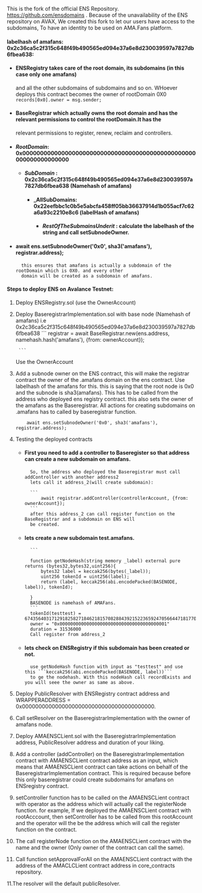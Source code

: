 This is the fork of the official ENS Repository. https://github.com/ensdomains .
Because of the unavailability of the ENS repository on AVAX, We created this fork to let our users have access
to the subdomains, To have an identity to be used on AMA.Fans platform.


#### labelhash of amafans: 0x2c36ca5c2f315c648f49b490565ed094e37a6e8d230039597a7827db6fbea638: 



- #### ENSRegistry takes care of the root domain, its subdomains (in this case only one amafans) 
    and all the other subdomains of subdomains and so on. WHoever deploys this contract becomes the 
    owner of rootDomain 0X0 ``` records[0x0].owner = msg.sender; ```

- #### BaseRegistrar which actually owns the root domain and has the relevant permissions to control the rootDomain.It has the 
    relevant permissions to register, renew, reclaim  and controllers.

- #### _RootDomain_: 0x0000000000000000000000000000000000000000000000000000000000000000
    - #### _SubDomain_ :  0x2c36ca5c2f315c648f49b490565ed094e37a6e8d230039597a7827db6fbea638 (Namehash of amafans)
        - #### _AllSubDomains: 0x22eefbbc1c0b5e5abcfa458ff05bb36637914d1b055acf7c62a6a93c2210e8c6 (labelHash of amafans)
            - #### _RestOfTheSubmainsUnderit_ : calculate the labelhash of the string and call setSubnodeOwner.


- #### 		await ens.setSubnodeOwner('0x0', sha3('amafans'), registrar.address);
        this ensures that amafans is actually a subdomain of the rootDomain which is 0X0. and every other 
        domain will be created as a subdomain of amafans.


#### Steps to deploy ENS on Avalance Testnet:

1. Deploy ENSRegistry.sol (use the OwnerAccount)
2. Deploy BaseregistrarImplementation.sol with base node (Namehash of amafans) i.e 0x2c36ca5c2f315c648f49b490565ed094e37a6e8d230039597a7827db6fbea638
        ```
		    registrar = await BaseRegistrar.new(ens.address, namehash.hash('amafans'), {from: ownerAccount});
		
        ```
    Use the OwnerAccount

3. Add a subnode owner on the ENS contract, this will make the registrar contract the owner of the .amafans domain on the ens contract.
   Use labelhash of the amafans for this. this is saying that the root node is 0x0 and the subnode is sha3(amafans). This has to be 
   called from the address who deployed ens registry contract.  this also sets the owner of the amafans as the Baseregistrar. 
   All actions for creating subdomains on .amafans has to called by baseregistrar function.

    ```
		await ens.setSubnodeOwner('0x0', sha3('amafans'), registrar.address);
    ```

3. Testing the deployed contracts
    - #### First you need to add a controller to Baseregister so that address can create a new subdomain on amafans.
            So, the address who deployed the Baseregistrar must call addController with another address2
            lets call it address_2(will create subdomain):

            ```
                await registrar.addController(controllerAccount, {from: ownerAccount});
            ```
            after this address_2 can call register function on the BaseRegistrar and a subdomain on ENS will
            be created. 
    - #### lets create a new subdomain test.amafans.
            ```
                  
            function getNodeHash(string memory _label) external pure returns (bytes32,bytes32,uint256){
                bytes32 label = keccak256(bytes(_label));
                uint256 tokenId = uint256(label);
                return (label, keccak256(abi.encodePacked(BASENODE, label)), tokenId);

            }
            BASENODE is namehash of AMAFans.
            ```
            tokenId(testtest) = 67435640317129182582718462181570828843921522365924705664471817704192171889286
            owner = "0x0000000000000000000000000000000000000001"
            duration = 31536000
            Call register from address_2
    - #### lets check on ENSRegistry if this subdomain has been created or not.
            use getNodeHash function with input as "testtest" and use this ```keccak256(abi.encodePacked(BASENODE, label))```
            to ge the nodehash. With this nodeHash call recordExists and you will seee the owner as same as above.


    
5. Deploy PublicResolver with ENSRegistry contract address and WRAPPERADDRESS = 0x0000000000000000000000000000000000000000.
7. Call setResolver on the BaseregistrarImplementation with the owner of amafans node.
8. Deploy AMAENSCLient.sol with the BaseregistrarImplementation address, PublicResolver address and duration of your liking.

9. Add a controller (addController) on the BaseregistrarImplementation contract with AMAENSCLient contract address as an input, which means that 
AMAENSCLient contract can take actions on behalf of the BaseregistrarImplementation contract. This is required because before this 
only baseregistrar could create subdomains for amafans on ENSregistry contract.

10. setController function has to be called on the AMAENSCLient contract with operator as the address which will actually call the 
registerNode function. for example, If we deployed the AMAENSCLient contract with rootAcccount, then setController has to be called 
from this rootAccount and the operator will the be the address which will call the register function on the contract.
10. The call registerNode function on the AMAENSCLient contract with the name and the owner (Only owner of the contract can call the same).
11. Call function setApprovalForAll on the AMAENSCLient contract with the address of the AMACLCLient contract address in core_contracts repository.

11.The resolver will the default publicResolver.

